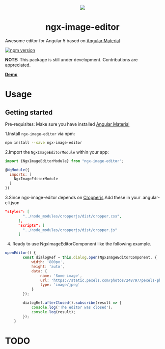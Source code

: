 



<p align="center">
  <img  style="text-align: center;" src="https://github.com/Centroida/ngx-image-editor/raw/master/assets/editor.png">
  <h1 align="center">ngx-image-editor</h1>
</p>


Awesome editor for Angular 5 based on [Angular Material](https://github.com/angular/material2)

[![npm version](https://badge.fury.io/js/ngx-image-editor.svg)](https://badge.fury.io/js/ngx-image-editor)

**NOTE:** This package is still under development. Contributions are appreciated. 

**[Demo](https://github.com/Centroida/ngx-image-editor/raw/master/assets/editor.png)**

# Usage

## Getting started

 Pre-requisites:
  Make sure you have installed [Angular Material](https://material.angular.io/guide/getting-started)

1.Install `ngx-image-editor` via npm:

```bash
npm install --save ngx-image-editor
```

2.Import the `NgxImageEditorModule` within your app:

```js
import {NgxImageEditorModule} from "ngx-image-editor";

@NgModule({
  imports: [ 
    NgxImageEditorModule
  ]
})
```

3.Since ngx-image-editor depends on [Cropperjs](https://github.com/fengyuanchen/cropperjs)
  Add these in your .angular-cli.json
  ```json
  "styles": [
          "../node_modules/cropperjs/dist/cropper.css",
        ],
        "scripts": [
          "../node_modules/cropperjs/dist/cropper.js"
        ]
  ```

4. Ready to use NgxImageEditorComponent like the following example.
```js
openEditor() {
        const dialogRef = this.dialog.open(NgxImageEditorComponent, {
            width: '800px',
            height: 'auto',
            data: {
                name: 'Some image',
                url: 'https://static.pexels.com/photos/248797/pexels-photo-248797.jpeg',
                type: 'image/jpeg'
            }
        });

        dialogRef.afterClosed().subscribe(result => {
            console.log('The editor was closed');
            console.log(result);
        });
    }
```

# TODO
 
